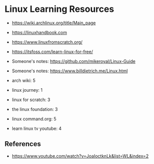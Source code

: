 # Linux Learning Resources

- https://wiki.archlinux.org/title/Main_page
- https://linuxhandbook.com
- https://www.linuxfromscratch.org/
- https://itsfoss.com/learn-linux-for-free/
- Someone's notes: https://github.com/mikeroyal/Linux-Guide
- Someone's notes: https://www.billdietrich.me/Linux.html

- arch wiki: 5
- linux journey: 1
- linux for scratch: 3
- the linux foundation: 3
- linux command.org: 5
- learn linux tv youtube: 4

## References

- https://www.youtube.com/watch?v=JoaIoctknLk&list=WL&index=2
